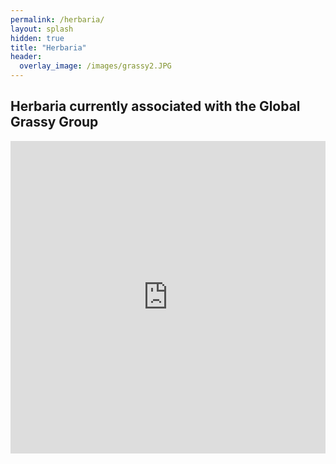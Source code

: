 ```yaml
---
permalink: /herbaria/
layout: splash
hidden: true
title: "Herbaria"
header:
  overlay_image: /images/grassy2.JPG
---
```


## Herbaria currently associated with the Global Grassy Group

<iframe src="https://storymaps.arcgis.com/stories/e34a1bde75674524a075e132d74e1532?cover=false" width="100%" height="500px" frameborder="0" allowfullscreen allow="geolocation"></iframe>

